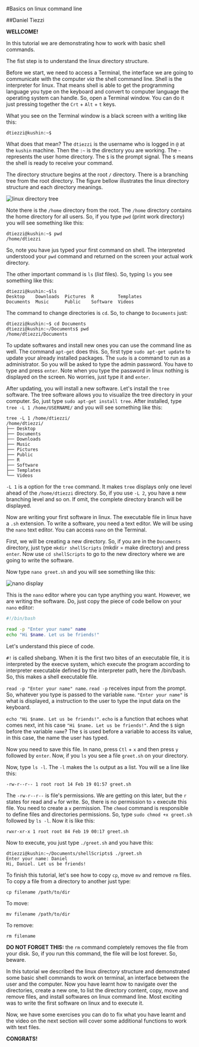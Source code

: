 #Basics on linux command line

##Daniel Tiezzi

**WELLCOME!**

In this tutorial we are demonstrating how to work with basic shell commands.

The fist step is to understand the linux directory structure.

Before we start, we need to access a Terminal, the interface we are going to communicate with the computer *via* the shell command line. Shell is the interpreter for linux. That means shell is able to get the programming language you type on the keyboard and convert to computer language the operating system can handle. So, open a Terminal window. You can do it just pressing together the `Crt` + `Alt` + `t` keys.

What you see on the Terminal window is a black screen with a writing like this:

	dtiezzi@kushin:~$
	
What does that mean? The `dtiezzi` is the username who is logged in `@` at the `kushin` machine. Then the `:~` is the directory you are working. The `~` represents the user home directory. The `$` is the prompt signal. The `$` means the shell is ready to receive your command. 

The directory structure begins at the root `/` directory. There is a branching tree from the root directory. The figure bellow illustrates the linux directory structure and each directory meanings.

![linux directory tree](https://static.thegeekstuff.com/wp-content/uploads/2010/11/filesystem-structure.png)

Note there is the `/home` directory from the root. The `/home` directory contains the home directory for all users. So, if you type `pwd` (print work directory) you will see something like this:

	dtiezzi@kushin:~$ pwd
	/home/dtiezzi
	
So, note you have jus typed your first command on shell. The interpreted understood your `pwd` command and returned on the screen your actual work directory.

The other important command is `ls` (*list* files). So, typing `ls` you see something like this:

	dtiezzi@kushin:~$ls
	Desktop    Downloads  Pictures  R         Templates
	Documents  Music      Public    Software  Videos
	
The command to change directories is `cd`. So, to change to `Documents` just:

 	dtiezzi@kushin:~$ cd Documents
 	dtiezzi@kushin:~/Documents$ pwd
	/home/dtiezzi/Documents

To update softwares and install new ones you can use the command line as well. The command `apt-get` does this. So, first type `sudo apt-get update` to update your already installed packages. The `sudo` is a command to run as a administrator. So you will be asked to type the admin password. You have to type and press `enter`. Note when you type the password in linux nothing is displayed on the screen. No worries, just type it and `enter`.

After updating, you will install a new software. Let's install the `tree` software. The tree software allows you to visualize the tree directory in your computer. So, just type `sudo apt-get install tree`. After installed, type `tree -L 1 /home/USERNAME/` and you will see something like this:

	tree -L 1 /home/dtiezzi/
	/home/dtiezzi/
	├── Desktop
	├── Documents
	├── Downloads
	├── Music
	├── Pictures
	├── Public
	├── R
	├── Software
	├── Templates
	└── Videos

`-L 1` is a option for the `tree` command. It makes `tree` displays only one level ahead of the `/home/dtiezzi` directory. So, if you use `-L 2`, you have a new branching level and so on. If omit, the complete directory branch will be displayed.

Now are writing your first software in linux. The executable file in linux have a `.sh` extension. To write a software, you need a text editor. We will be using the `nano` text editor. You can access `nano` on the Terminal. 

First, we will be creating a new directory. So, if you are in the `Documents` directory, just type `mkdir shellScripts` (mkdir = make directory) and press `enter`. Now use `cd shellScripts` to go to the new directory where we are going to write the software.

Now type `nano greet.sh` and you will see something like this:

![nano display](http://www.linuxandubuntu.com/uploads/2/1/1/5/21152474/how-to-launch-nano-in-linux_orig.png)

This is the `nano` editor where you can type anything you want. However, we are writing the software. Do, just copy the piece of code bellow on your `nano` editor:

```bash
#!/bin/bash

read -p "Enter your name" name
echo "Hi $name. Let us be friends!"
```

Let's understand this piece of code. 

`#!` is called shebang. When it is the first two bites of an executable file, it is interpreted by the execve system, which execute the program according to interpreter executable defined by the interpreter path, here the /bin/bash. So, this makes a shell executable file.

`read -p "Enter your name" name`. `read -p` receives input from the prompt. So, whatever you type is passed to the variable `name`. `"Enter your name"` is what is displayed, a instruction to the user to type the input data on the keyboard.

`echo "Hi $name. Let us be friends!"`. `echo` is a function that echoes what comes next, int his case `"Hi $name. Let us be friends!"`. And the `$` sign before the variable `name`? The `$` is used before a variable to access its value, in this case, the name the user has typed.

Now you need to save this file. In nano, press `Ctl` + `x` and then press `y` followed by `enter`. Now, if you `ls` you see a file `greet.sh` on your directory.

Now, type `ls -l`. The `-l` makes the `ls` output as a list. You will se a line like this:

`-rw-r--r-- 1 root root 14 Feb 19 01:57 greet.sh`

The `-rw-r--r--` is file's permissions. We are getting on this later, but the `r` states for read and `w` for write. So, there is no permission to `x` execute this file. You need to create a `x` permission. The `chmod` command is responsible to define files and directories permissions. So, type `sudo chmod +x greet.sh` followed by `ls -l`. Now it is like this:

`rwxr-xr-x 1 root root 84 Feb 19 00:17 greet.sh`

Now to execute, you just type `./greet.sh` and you have this:

	dtiezzi@kushin:~/Documents/shellScripts$ ./greet.sh 
	Enter your name: Daniel
	Hi, Daniel. Let us be friends!
 
To finish this tutorial, let's see how to copy `cp`, move `mv` and remove `rm` files.
To copy a file from a directory to another just type:

`cp filename /path/to/dir`

To move:

`mv filename /path/to/dir`

To remove:

`rm filename`

**DO NOT FORGET THIS:** the `rm` command completely removes the file from your disk. So, if you run this command, the file will be lost forever. So, beware.

 
In this tutorial we described the linux directory structure and demonstrated some basic shell commands to work on terminal, an interface between the user and the computer. Now you have learnt how to navigate over the directories, create a new one, to list the directory content, copy, move and remove files, and install softwares on linux command line. Most exciting was to write the first software on linux and to execute it. 

Now, we have some exercises you can do to fix what you have learnt and the video on the next section will cover some additional functions to work with text files.

**CONGRATS!**

